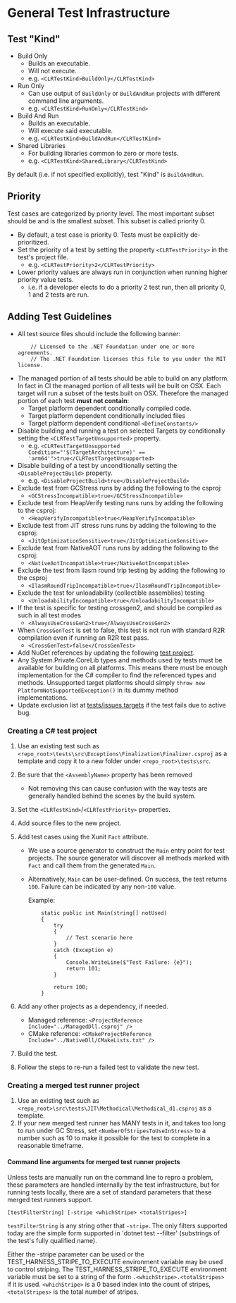 # General Test Infrastructure

## Test "Kind"

* Build Only
  * Builds an executable.
  * Will not execute.
  * e.g. `<CLRTestKind>BuildOnly</CLRTestKind>`
* Run Only
  * Can use output of `BuildOnly` or `BuildAndRun` projects with different command line arguments.
  * e.g. `<CLRTestKind>RunOnly</CLRTestKind>`
* Build And Run
  * Builds an executable.
  * Will execute said executable.
  * e.g. `<CLRTestKind>BuildAndRun</CLRTestKind>`
* Shared Libraries
  * For building libraries common to zero or more tests.
  * e.g. `<CLRTestKind>SharedLibrary</CLRTestKind>`

By default (i.e. if not specified explicitly), test "Kind" is `BuildAndRun`.

## Priority

Test cases are categorized by priority level. The most important subset should be and is the smallest subset. This subset is called priority 0.

* By default, a test case is priority 0. Tests must be explicitly de-prioritized.
* Set the priority of a test by setting the property `<CLRTestPriority>` in the test's project file.
  * e.g. `<CLRTestPriority>2</CLRTestPriority>`
* Lower priority values are always run in conjunction when running higher priority value tests.
  * i.e. if a developer elects to do a priority 2 test run, then all priority 0, 1 and 2 tests are run.

## Adding Test Guidelines

* All test source files should include the following banner:
    ```
        // Licensed to the .NET Foundation under one or more agreements.
        // The .NET Foundation licenses this file to you under the MIT license.
    ```
* The managed portion of all tests should be able to build on any platform.
In fact in CI the managed portion of all tests will be built on OSX.
Each target will run a subset of the tests built on OSX.
Therefore the managed portion of each test **must not contain**:
  * Target platform dependent conditionally compiled code.
  * Target platform dependent conditionally included files
  * Target platform dependent conditional `<DefineConstants/>`
* Disable building and running a test on selected Targets by conditionally setting the `<CLRTestTargetUnsupported>` property.
    * e.g. `<CLRTestTargetUnsupported Condition="'$(TargetArchitecture)' == 'arm64'">true</CLRTestTargetUnsupported>`
* Disable building of a test by unconditionally setting the `<DisableProjectBuild>` property.
    * e.g. `<DisableProjectBuild>true</DisableProjectBuild>`
* Exclude test from GCStress runs by adding the following to the csproj:
    * `<GCStressIncompatible>true</GCStressIncompatible>`
* Exclude test from HeapVerify testing runs runs by adding the following to the csproj:
    * `<HeapVerifyIncompatible>true</HeapVerifyIncompatible>`
* Exclude test from JIT stress runs runs by adding the following to the csproj:
    * `<JitOptimizationSensitive>true</JitOptimizationSensitive>`
* Exclude test from NativeAOT runs runs by adding the following to the csproj:
    * `<NativeAotIncompatible>true</NativeAotIncompatible>`
* Exclude the test from ilasm round trip testing by adding the following to the csproj
    * `<IlasmRoundTripIncompatible>true</IlasmRoundTripIncompatible>`
* Exclude the test for unloadability (collectible assemblies) testing
    * `<UnloadabilityIncompatible>true</UnloadabilityIncompatible>`
* If the test is specific for testing crossgen2, and should be compiled as such in all test modes
    * `<AlwaysUseCrossGen2>true</AlwaysUseCrossGen2>`
* When `CrossGenTest` is set to false, this test is not run with standard R2R compilation even if running an R2R test pass.
    * `<CrossGenTest>false</CrossGenTest>`
* Add NuGet references by updating the following [test project](https://github.com/dotnet/runtime/blob/main/src/tests/Common/test_dependencies/test_dependencies.csproj).
* Any System.Private.CoreLib types and methods used by tests must be available for building on all platforms.
This means there must be enough implementation for the C# compiler to find the referenced types and methods. Unsupported target platforms
should simply `throw new PlatformNotSupportedException()` in its dummy method implementations.
* Update exclusion list at [tests/issues.targets](https://github.com/dotnet/runtime/blob/main/src/tests/issues.targets) if the test fails due to active bug.

### Creating a C# test project

1. Use an existing test such as `<repo_root>\tests\src\Exceptions\Finalization\Finalizer.csproj` as a template and copy it to a new folder under `<repo_root>\tests\src`.
1. Be sure that the `<AssemblyName>` property has been removed

    * Not removing this can cause confusion with the way tests are generally handled behind the scenes by the build system.

1. Set the `<CLRTestKind>`/`<CLRTestPriority>` properties.
1. Add source files to the new project.
1. Add test cases using the Xunit `Fact` attribute.

    - We use a source generator to construct the `Main` entry point for test projects. The source generator will discover all methods marked with `Fact` and call them from the generated `Main`.
    - Alternatively, `Main` can be user-defined. On success, the test returns `100`. Failure can be indicated by any non-`100` value.

      Example:
      ```CSharp
          static public int Main(string[] notUsed)
          {
              try
              {
                  // Test scenario here
              }
              catch (Exception e)
              {
                  Console.WriteLine($"Test Failure: {e}");
                  return 101;
              }

              return 100;
          }
      ```

1. Add any other projects as a dependency, if needed.
    * Managed reference: `<ProjectReference Include="../ManagedDll.csproj" />`
    * CMake reference: `<CMakeProjectReference Include="../NativeDll/CMakeLists.txt" />`
1. Build the test.
1. Follow the steps to re-run a failed test to validate the new test.

### Creating a merged test runner project
1. Use an existing test such as `<repo_root>\src\tests\JIT\Methodical\Methodical_d1.csproj` as a template.
1. If your new merged test runner has MANY tests in it, and takes too long to run under GC Stress, set `<NumberOfStripesToUseInStress>` to a number such as 10 to make it possible for the test to complete in a reasonable timeframe.

#### Command line arguments for merged test runner projects
Unless tests are manually run on the command line to repro a problem, these parameters are handled internally by the test infrastructure, but for running tests locally, there are a set of standard parameters that these merged test runners support.

`[testFilterString] [-stripe <whichStripe> <totalStripes>]`

`testFilterString` is any string other that `-stripe`. The only filters supported today are the simple form supported in 'dotnet test --filter' (substrings of the test's fully qualified name).

Either the -stripe <whichStripe> <totalStripes> parameter can be used or the TEST_HARNESS_STRIPE_TO_EXECUTE environment variable may be used to control striping. The TEST_HARNESS_STRIPE_TO_EXECUTE environment variable must be set to a string of the form `.<whichStripe>.<totalStripes>` if it is used. `<whichStripe>` is a 0 based index into the count of stripes, `<totalStripes>` is the total number of stripes.

